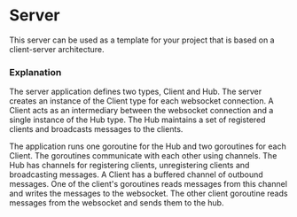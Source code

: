 # Server
This server can be used as a template for your project that is based on a client-server architecture.
### Explanation
The server application defines two types, Client and Hub. The server creates an instance of the Client type for each websocket connection. A Client acts as an intermediary between the websocket connection and a single instance of the Hub type. The Hub maintains a set of registered clients and broadcasts messages to the clients.

The application runs one goroutine for the Hub and two goroutines for each Client. The goroutines communicate with each other using channels. The Hub has channels for registering clients, unregistering clients and broadcasting messages. A Client has a buffered channel of outbound messages. One of the client's goroutines reads messages from this channel and writes the messages to the websocket. The other client goroutine reads messages from the websocket and sends them to the hub.
